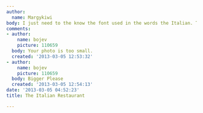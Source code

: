 ```yaml
---
author:
  name: Margykiwi
body: I just need to the know the font used in the words the Italian. Thanks
comments:
- author:
    name: bojev
    picture: 110659
  body: Your photo is too small.
  created: '2013-03-05 12:53:32'
- author:
    name: bojev
    picture: 110659
  body: Bigger Please
  created: '2013-03-05 12:54:13'
date: '2013-03-05 04:52:23'
title: The Italian Restaurant

---
```

